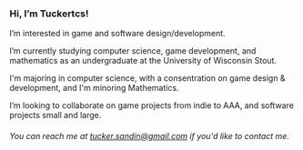 ### Hi, I’m Tuckertcs!

I’m interested in game and software design/development.

I’m currently studying computer science, game development, and mathematics as an undergraduate at the University of Wisconsin Stout.

I'm majoring in computer science, with a consentration on game design & development, and I'm minoring Mathematics.

I’m looking to collaborate on game projects from indie to AAA, and software projects small and large.

###### You can reach me at tucker.sandin@gmail.com if you'd like to contact me.

<!---
Tuckertcs/Tuckertcs is a ✨ special ✨ repository because its `README.md` (this file) appears on your GitHub profile.
You can click the Preview link to take a look at your changes.
--->
